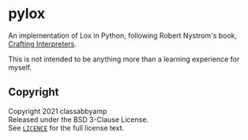 # pylox

An implementation of Lox in Python, following Robert Nystrom's book, [Crafting Interpreters](https://craftinginterpreters.com/).

This is not intended to be anything more than a learning experience for myself.

## Copyright

Copyright 2021 classabbyamp  
Released under the BSD 3-Clause License.  
See [`LICENCE`](LICENCE) for the full license text.
